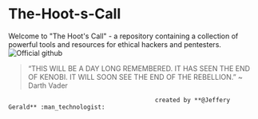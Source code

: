 # The-Hoot-s-Call
Welcome to "The Hoot's Call" - a repository containing a collection of powerful tools and resources for ethical hackers and pentesters.
![Official github](https://user-images.githubusercontent.com/83908465/234993267-a133c789-cf06-44da-9a07-a81cf75b67de.jpg)
> “THIS WILL BE A DAY LONG REMEMBERED. IT HAS SEEN THE END OF KENOBI. IT WILL SOON SEE THE END OF THE REBELLION.” ~ Darth Vader

                                             created by **@Jeffery Gerald** :man_technologist:

